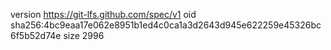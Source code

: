 version https://git-lfs.github.com/spec/v1
oid sha256:4bc9eaa17e062e8951b1ed4c0ca1a3d2643d945e622259e45326bc6f5b52d74e
size 2996
